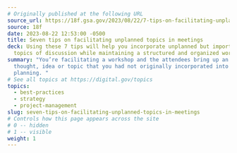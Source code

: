 ```yaml
---
# Originally published at the following URL
source_url: https://18f.gsa.gov/2023/08/22/7-tips-on-facilitating-unplanned-topics-in-meetings/
source: 18f
date: 2023-08-22 12:53:00 -0500
title: Seven tips on facilitating unplanned topics in meetings
deck: Using these 7 tips will help you incorporate unplanned but important
  topics of discussion while maintaining a structured and organized workshop
summary: "You’re facilitating a workshop and the attendees bring up an important
  thought, idea or topic that you had not originally incorporated into your
  planning. "
# See all topics at https://digital.gov/topics
topics:
  - best-practices
  - strategy
  - project-management
slug: seven-tips-on-facilitating-unplanned-topics-in-meetings
# Controls how this page appears across the site
# 0 -- hidden
# 1 -- visible
weight: 1
---
```

